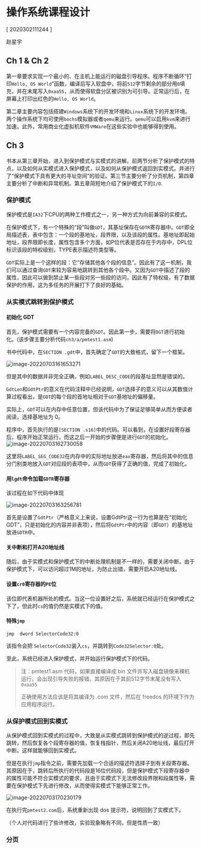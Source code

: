 # 操作系统课程设计

[ 2020302111244 ]

赵星宇



## Ch 1 & Ch 2

第一章要求实现一个最小的、在主机上能运行的磁盘引导程序。程序不断循环“打印`Hello, OS World`”函数，编译后写入软盘中，将前`512`字节剩余的部分用`0`填充，并在末尾写入`0xaa55`，从而使得软盘分区被识别为可引导。正常运行后，在屏幕上打印出红色的`Hello, OS World`。

第二章主要内容包括搭建`Windows`系统下的开发环境和`Linux`系统下的开发环境。两个操作系统下均可使用`bochs`模拟器或者`qemu`来运行。`qemu`可以启用`kvm`来进行加速。此外，常用商业化虚拟机软件`VMWare`在这些实验中也能够得到使用。

## Ch 3

书本从第三章开始，进入到保护模式与实模式的讲解。前两节分析了保护模式的特点，以及如何从实模式进入保护模式，以及如何从保护模式返回到实模式。并进行了“保护模式下具有更大的寻址空间”的验证。第三节主要分析了分页机制，第四章主要分析了中断和异常机制。第五章简短地介绍了保护模式下的`I/O`.

### 保护模式

 保护模式是`IA32`下CPU的两种工作模式之一，另一种方式为向前兼容的实模式。

在保护模式下，有一个特殊的“段”叫做`GDT`，其基址保存在`GDTR`寄存器中。`GDT`即全局描述表，表中包含：一个段的基地址，段界限，以及该段的属性。基地址即起始地址，段界限即长度，属性包含多个方面，如P位代表是否存在于内存中，DPL位标识该段的特权级别，TYPE表示描述符类型等。

`GDT`实际上是一个这样的段：它“存储其他各个段的信息”。因此有了这一机制，我们可以通过查询`GDT`来较为容易地跳转到其他各个段中。又因为`GDT`中描述了段的属性，因此可以做到禁止某一些段对另一些段的访问，因此有了特权级，有了数据保护的作用，这为多任务的开展打下了良好的基础。

### 从实模式跳转到保护模式

#### 初始化 GDT

首先，保护模式需要有一个内容完备的`GDT`。因此第一步，需要将`DGT`进行初始化。(该步骤主要分析代码`ch3/a/pmtest1.asm`)

书中代码中，在`SECTION .gdt`中，首先确定了`GDT`的大致格式，留下一个框架。

![image-20220703161653271](/home/z/.config/Typora/typora-user-images/image-20220703161653271.png)

但是其中的数据并非完全正确，例如`LABEL_DESC_CODE`的段基址显然是错误的。

`GdtLen`和`GdtPtr`的意义在代码注释中已经说明，`GDT`选择子的意义可以从其数值计算过程看出，是`GDT`的每个段的首地址相对于`GDT`基地址的偏移量。

实际上，`GDT`可以在内存中任意位置，但该代码中为了保证足够简单从而方便读者阅读，选择基地址为 0。

程序中，首先执行的是`[SECTION .s16]`中的代码。可以看到，在设置好段寄存器后，程序开始正常运行，而这之后一开始的步骤便是进行`GDT`的初始化。![image-20220703162730058](/home/z/.config/Typora/typora-user-images/image-20220703162730058.png)

这里将`LABEL_SEG_CODE32`在内存中的实际地址放进`eax`寄存器，然后将其中的信息分门别类地放入`GDT`对应段的表项中，从而`GDT`获得了正确的值，完成了初始化。

#### 用`lgdt`命令加载`GDTR`寄存器

该过程在如下代码中体现

![image-20220703163256781](/home/z/.config/Typora/typora-user-images/image-20220703163256781.png)

首先是设置了`GdtPtr`（严格意义上来说，设置GdtPtr这一行为也算是在“初始化GDT”，只是初始化的内容并非表项），然后将`GdtPtr`中的内容（即`GDT`）的基地址放进`GDTR`中。

#### 关中断和打开A20地址线

随后，由于实模式和保护模式下的中断处理机制是不一样的，需要关闭中断。由于保护模式下，可以访问超过1M的地址，为防止出错，需要开启A20地址线。

#### 设置`cr0`寄存器的`PE`位

 该位即代表机器所处的模式。当这一位设置好之后，系统就已经运行在保护模式之下了，但此时`cs`的值仍然是实模式下的值。

#### 特殊`jmp`

`jmp  dword SelectorCode32:0`

该指令会把 `SelectorCode32`装入`cs`，并跳转到`Code32Selector:0`处。

至此，系统已经进入保护模式，并开始运行保护模式下的代码。

> 注：pmtest1.asm 代码，如果直接编译成 bin 文件并写入磁盘镜像来裸机运行，会出现引导失败的报错。其原因在于其前512字节末尾没有写入`0xaa55`
>
> 正确使用方法应该是将其编译为 .com 文件，然后在 freedos 的环境下作为应用程序运行。

### 从保护模式回到实模式

从保护模式回到实模式的过程中，大致是从实模式跳转到保护模式的逆过程，即先跳转，然后恢复各个段寄存器的值，恢复栈指针，然后关闭A20地址线，最后打开中断。这样就能够回到实模式。

但是在执行`jmp`指令之前，需要先加载一个合适的描述符选择子到有关段寄存器。其原因在于，跳转后所执行的代码段是16位代码段，但是保护模式下段寄存器中的属性可能不符合实模式的要求，且由于实模式下无法修改段界限和段属性等，需要在保护模式下先进行修改，从而使得实模式下能够正常工作。

![image-20220703170230179](/home/z/.config/Typora/typora-user-images/image-20220703170230179.png)

在执行完`pmtest2.com`后，系统重新出现 dos 提示符，说明回到了实模式下。

（个人对代码进行了些许修改，实验现象略有不同，但是性质一致）



### 分页

​                                                                                               